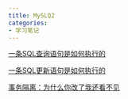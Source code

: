 ```yaml
---
title: MySLQ2
categories: 
- 学习笔记
---
```


[一条SQL查询语句是如何执行的](https://blog.csdn.net/lxn1023143182/article/details/113913275)

[一条SQL更新语句是如何执行的](https://blog.csdn.net/shenchaohao12321/article/details/104356265)

[事务隔离：为什么你改了我还看不见](https://blog.csdn.net/shenchaohao12321/article/details/104356902)

